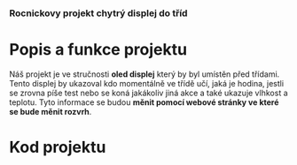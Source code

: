 ### Rocnickovy projekt chytrý displej do tříd

# Popis a funkce projektu
Náš projekt je ve stručnosti **oled displej** který by byl umístěn před třídami. Tento displej by ukazoval kdo momentálně ve třídě učí, jaká je hodina, jestli se zrovna píše test nebo se koná jakákoliv jiná akce a také ukazuje vlhkost a teplotu. Tyto informace se budou **měnit pomocí webové stránky ve které se bude měnit rozvrh**.

# Kod projektu 
